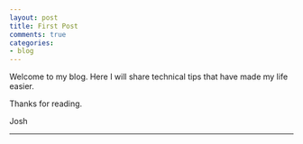 ```yaml
---
layout: post
title: First Post
comments: true
categories:
- blog
---
```


Welcome to my blog.  Here I will share technical tips that have made my life easier.

Thanks for reading.

Josh

---
